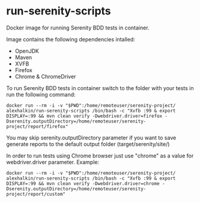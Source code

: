 # run-serenity-scripts
Docker image for running Serenity BDD tests in container.

Image contains the following dependencies intalled:

* OpenJDK
* Maven
* XVFB
* Firefox
* Chrome & ChromeDriver

To run Serenity BDD tests in container switch to the folder with your tests in run the following command:

    docker run --rm -i -v "$PWD":/home/remoteuser/serenity-project/ alexhalkin/run-serenity-scripts /bin/bash -c "Xvfb :99 & export DISPLAY=:99 && mvn clean verify -Dwebdriver.driver=firefox -Dserenity.outputDirectory=/home/remoteuser/serenity-project/report/firefox"

You may skip serenity.outputDirectory parameter if you want to save generate reports to the default output folder (target/serenity/site/)

In order to run tests using Chrome browser just use "chrome" as a value for webdriver.driver parameter. Example:

    docker run --rm -i -v "$PWD":/home/remoteuser/serenity-project/ alexhalkin/run-serenity-scripts /bin/bash -c "Xvfb :99 & export DISPLAY=:99 && mvn clean verify -Dwebdriver.driver=chrome -Dserenity.outputDirectory=/home/remoteuser/serenity-project/report/custom"

